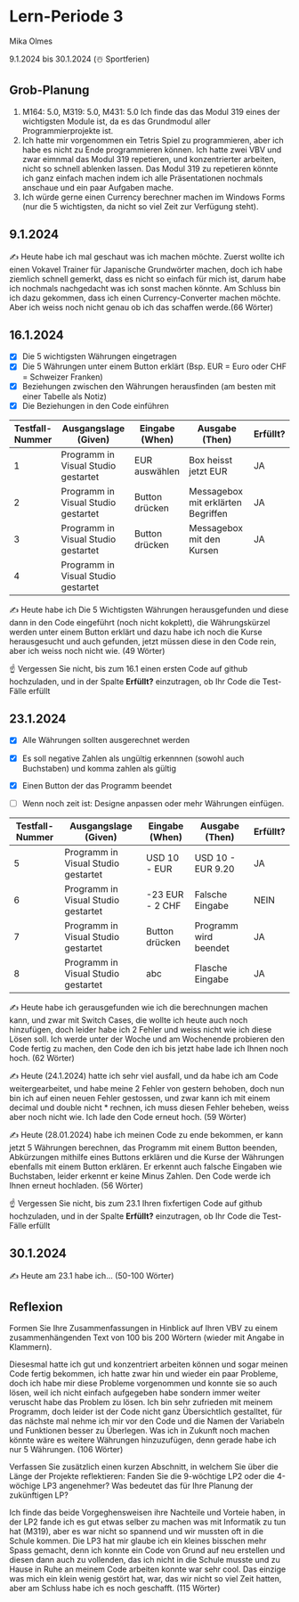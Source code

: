 # Lern-Periode 3

Mika Olmes

9.1.2024 bis 30.1.2024 (☃️ Sportferien)

## Grob-Planung

1. M164: 5.0, M319: 5.0, M431: 5.0 Ich finde das das Modul 319 eines der wichtigsten Module ist, da es das Grundmodul aller Programmierprojekte ist.
2. Ich hatte mir vorgenommen ein Tetris Spiel zu programmieren, aber ich habe es nicht zu Ende programmieren können. Ich hatte zwei VBV und zwar eimnmal das Modul 319 repetieren, und konzentrierter arbeiten, nicht so schnell ablenken lassen. Das Modul 319 zu repetieren könnte ich ganz einfach machen indem ich alle Präsentationen nochmals anschaue und ein paar Aufgaben mache.
3. Ich würde gerne einen Currency berechner machen im Windows Forms (nur die 5 wichtigsten, da nicht so viel Zeit zur Verfügung steht).

## 9.1.2024

✍️ Heute habe ich mal geschaut was ich machen möchte. Zuerst wollte ich einen Vokavel Trainer für Japanische Grundwörter machen, doch ich habe ziemlich schnell gemerkt, dass es nicht so einfach für mich ist, darum habe ich nochmals nachgedacht was ich sonst machen könnte. Am Schluss bin ich dazu gekommen, dass ich einen Currency-Converter machen möchte. Aber ich weiss noch nicht genau ob ich das schaffen werde.(66 Wörter)

## 16.1.2024

- [X] Die 5 wichtigsten Währungen eingetragen
- [X] Die 5 Währungen unter einem Button erklärt (Bsp. EUR = Euro oder CHF = Schweizer Franken)
- [X] Beziehungen zwischen den Währungen herausfinden (am besten mit einer Tabelle als Notiz)
- [X] Die Beziehungen in den Code einführen 

| Testfall-Nummer | Ausgangslage (Given) | Eingabe (When) | Ausgabe (Then) | Erfüllt? |
| --- | --- | --- | --- | --- |
| 1   |Programm in Visual Studio gestartet|EUR auswählen|Box heisst jetzt EUR|  JA   |
| 2   |Programm in Visual Studio gestartet|Button drücken|Messagebox mit erklärten Begriffen |  JA  |
| 3   |Programm in Visual Studio gestartet|Button drücken|Messagebox mit den Kursen     |  JA  |
| 4   |Programm in Visual Studio gestartet|     |     |     |

✍️ Heute habe ich Die 5 Wichtigsten Währungen herausgefunden und diese dann in den Code eingeführt (noch nicht kokplett), die Währungskürzel werden unter einem Button erklärt und dazu habe ich noch die Kurse herausgesucht und auch gefunden, jetzt müssen diese in den Code rein, aber ich weiss noch nicht wie. (49 Wörter)

☝️ Vergessen Sie nicht, bis zum 16.1 einen ersten Code auf github hochzuladen, und in der Spalte **Erfüllt?** einzutragen, ob Ihr Code die Test-Fälle erfüllt

## 23.1.2024

- [X] Alle Währungen sollten ausgerechnet werden
- [X] Es soll negative Zahlen als ungültig erkennnen (sowohl auch Buchstaben) und komma zahlen als gültig
- [X] Einen Button der das Programm beendet
- [ ] Wenn noch zeit ist: Designe anpassen oder mehr Währungen einfügen.
  

| Testfall-Nummer | Ausgangslage (Given) | Eingabe (When) | Ausgabe (Then) | Erfüllt? |
| --- | --- | --- | --- | --- |
| 5   |Programm in Visual Studio gestartet| USD 10 - EUR |  USD 10 - EUR 9.20  |   JA  |
| 6   |Programm in Visual Studio gestartet|   -23 EUR - 2 CHF  |   Falsche Eingabe  |   NEIN  |
| 7   |Programm in Visual Studio gestartet|  Button drücken   |  Programm wird beendet   |  JA   |
| 8   |Programm in Visual Studio gestartet|abc|Flasche Eingabe|  JA   |

✍️ Heute habe ich gerausgefunden wie ich die berechnungen machen kann, und zwar mit Switch Cases, die wollte ich heute auch noch hinzufügen, doch leider habe ich 2 Fehler und weiss nicht wie ich diese Lösen soll. Ich werde unter der Woche und am Wochenende probieren den Code fertig zu machen, den Code den ich bis jetzt habe lade ich Ihnen noch hoch. (62 Wörter)

✍️ Heute (24.1.2024) hatte ich sehr viel ausfall, und da habe ich am Code weitergearbeitet, und habe meine 2 Fehler von gestern behoben, doch nun bin ich auf einen neuen Fehler gestossen, und zwar kann ich mit einem decimal und double nicht * rechnen, ich muss diesen Fehler beheben, weiss aber noch nicht wie. Ich lade den Code erneut hoch. (59 Wörter)

✍️ Heute (28.01.2024) habe ich meinen Code zu ende bekommen, er kann jetzt 5 Währungen berechnen, das Programm mit einem Button beenden, Abkürzungen mithilfe eines Buttons erklären und die Kurse der Währungen ebenfalls mit einem Button erklären. Er erkennt auch falsche Eingaben wie Buchstaben, leider erkennt er keine Minus Zahlen. Den Code werde ich Ihnen erneut hochladen. (56 Wörter)

☝️ Vergessen Sie nicht, bis zum 23.1 Ihren fixfertigen Code auf github hochzuladen, und in der Spalte **Erfüllt?** einzutragen, ob Ihr Code die Test-Fälle erfüllt

## 30.1.2024

✍️ Heute am 23.1 habe ich... (50-100 Wörter)

## Reflexion

Formen Sie Ihre Zusammenfassungen in Hinblick auf Ihren VBV zu einem zusammenhängenden Text von 100 bis 200 Wörtern (wieder mit Angabe in Klammern).

Diesesmal hatte ich gut und konzentriert arbeiten können und sogar meinen Code fertig bekommen, ich hatte zwar hin und wieder ein paar Probleme, doch ich habe mir diese Probleme vorgenommen und konnte sie so auch lösen, weil ich nicht einfach aufgegeben habe sondern immer weiter veruscht habe das Problem zu lösen. Ich bin sehr zufrieden mit meinem Programm, doch leider ist der Code nicht ganz Übersichtlich gestalltet, für das nächste mal nehme ich mir vor den Code und die Namen der Variabeln und Funktionen besser zu Überlegen. Was ich in Zukunft noch machen könnte wäre es weitere Währungen hinzuzufügen, denn gerade habe ich nur 5 Währungen. (106 Wörter)

Verfassen Sie zusätzlich einen kurzen Abschnitt, in welchem Sie über die Länge der Projekte reflektieren: Fanden Sie die 9-wöchtige LP2 oder die 4-wöchige LP3 angenehmer? Was bedeutet das für Ihre Planung der zukünftigen LP?

Ich finde das beide Vorgeghensweisen ihre Nachteile und Vorteie haben, in der LP2 fande ich es gut etwas selber zu machen was mit Informatik zu tun hat (M319), aber es war nicht so spannend und wir mussten oft in die Schule kommen. Die LP3 hat mir glaube ich ein kleines bisschen mehr Spass gemacht, denn ich konnte ein Code von Grund auf neu erstellen und diesen dann auch zu vollenden, das ich nicht in die Schule musste und zu Hause in Ruhe an meinem Code arbeiten konnte war sehr cool. Das einzige was mich ein klein wenig gestört hat, war, das wir nicht so viel Zeit hatten, aber am Schluss habe ich es noch geschafft. (115 Wörter)

